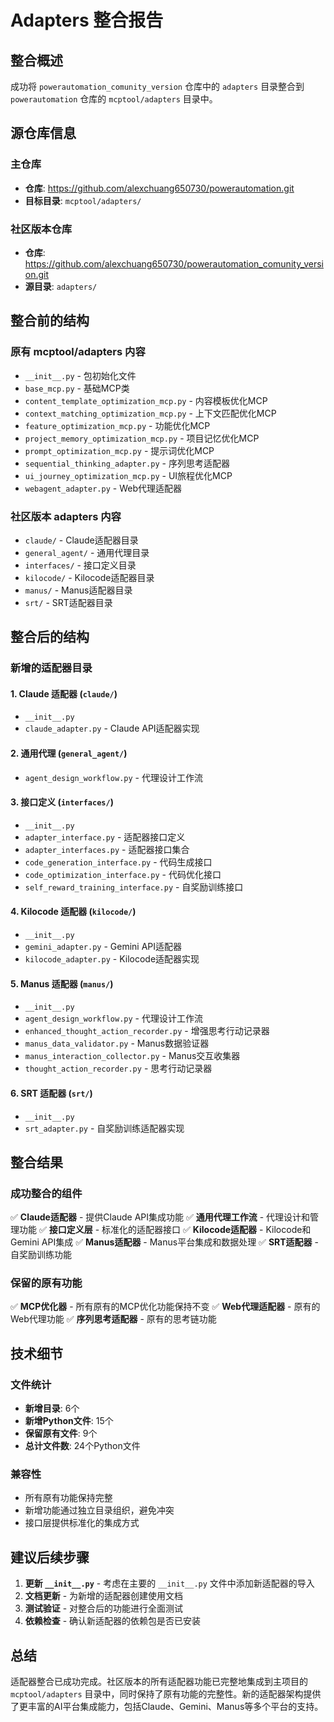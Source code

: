 # Adapters 整合报告

## 整合概述

成功将 `powerautomation_comunity_version` 仓库中的 `adapters` 目录整合到 `powerautomation` 仓库的 `mcptool/adapters` 目录中。

## 源仓库信息

### 主仓库
- **仓库**: https://github.com/alexchuang650730/powerautomation.git
- **目标目录**: `mcptool/adapters/`

### 社区版本仓库
- **仓库**: https://github.com/alexchuang650730/powerautomation_comunity_version.git
- **源目录**: `adapters/`

## 整合前的结构

### 原有 mcptool/adapters 内容
- `__init__.py` - 包初始化文件
- `base_mcp.py` - 基础MCP类
- `content_template_optimization_mcp.py` - 内容模板优化MCP
- `context_matching_optimization_mcp.py` - 上下文匹配优化MCP
- `feature_optimization_mcp.py` - 功能优化MCP
- `project_memory_optimization_mcp.py` - 项目记忆优化MCP
- `prompt_optimization_mcp.py` - 提示词优化MCP
- `sequential_thinking_adapter.py` - 序列思考适配器
- `ui_journey_optimization_mcp.py` - UI旅程优化MCP
- `webagent_adapter.py` - Web代理适配器

### 社区版本 adapters 内容
- `claude/` - Claude适配器目录
- `general_agent/` - 通用代理目录
- `interfaces/` - 接口定义目录
- `kilocode/` - Kilocode适配器目录
- `manus/` - Manus适配器目录
- `srt/` - SRT适配器目录

## 整合后的结构

### 新增的适配器目录

#### 1. Claude 适配器 (`claude/`)
- `__init__.py`
- `claude_adapter.py` - Claude API适配器实现

#### 2. 通用代理 (`general_agent/`)
- `agent_design_workflow.py` - 代理设计工作流

#### 3. 接口定义 (`interfaces/`)
- `__init__.py`
- `adapter_interface.py` - 适配器接口定义
- `adapter_interfaces.py` - 适配器接口集合
- `code_generation_interface.py` - 代码生成接口
- `code_optimization_interface.py` - 代码优化接口
- `self_reward_training_interface.py` - 自奖励训练接口

#### 4. Kilocode 适配器 (`kilocode/`)
- `__init__.py`
- `gemini_adapter.py` - Gemini API适配器
- `kilocode_adapter.py` - Kilocode适配器实现

#### 5. Manus 适配器 (`manus/`)
- `__init__.py`
- `agent_design_workflow.py` - 代理设计工作流
- `enhanced_thought_action_recorder.py` - 增强思考行动记录器
- `manus_data_validator.py` - Manus数据验证器
- `manus_interaction_collector.py` - Manus交互收集器
- `thought_action_recorder.py` - 思考行动记录器

#### 6. SRT 适配器 (`srt/`)
- `__init__.py`
- `srt_adapter.py` - 自奖励训练适配器实现

## 整合结果

### 成功整合的组件
✅ **Claude适配器** - 提供Claude API集成功能
✅ **通用代理工作流** - 代理设计和管理功能
✅ **接口定义层** - 标准化的适配器接口
✅ **Kilocode适配器** - Kilocode和Gemini API集成
✅ **Manus适配器** - Manus平台集成和数据处理
✅ **SRT适配器** - 自奖励训练功能

### 保留的原有功能
✅ **MCP优化器** - 所有原有的MCP优化功能保持不变
✅ **Web代理适配器** - 原有的Web代理功能
✅ **序列思考适配器** - 原有的思考链功能

## 技术细节

### 文件统计
- **新增目录**: 6个
- **新增Python文件**: 15个
- **保留原有文件**: 9个
- **总计文件数**: 24个Python文件

### 兼容性
- 所有原有功能保持完整
- 新增功能通过独立目录组织，避免冲突
- 接口层提供标准化的集成方式

## 建议后续步骤

1. **更新 `__init__.py`** - 考虑在主要的 `__init__.py` 文件中添加新适配器的导入
2. **文档更新** - 为新增的适配器创建使用文档
3. **测试验证** - 对整合后的功能进行全面测试
4. **依赖检查** - 确认新适配器的依赖包是否已安装

## 总结

适配器整合已成功完成。社区版本的所有适配器功能已完整地集成到主项目的 `mcptool/adapters` 目录中，同时保持了原有功能的完整性。新的适配器架构提供了更丰富的AI平台集成能力，包括Claude、Gemini、Manus等多个平台的支持。

